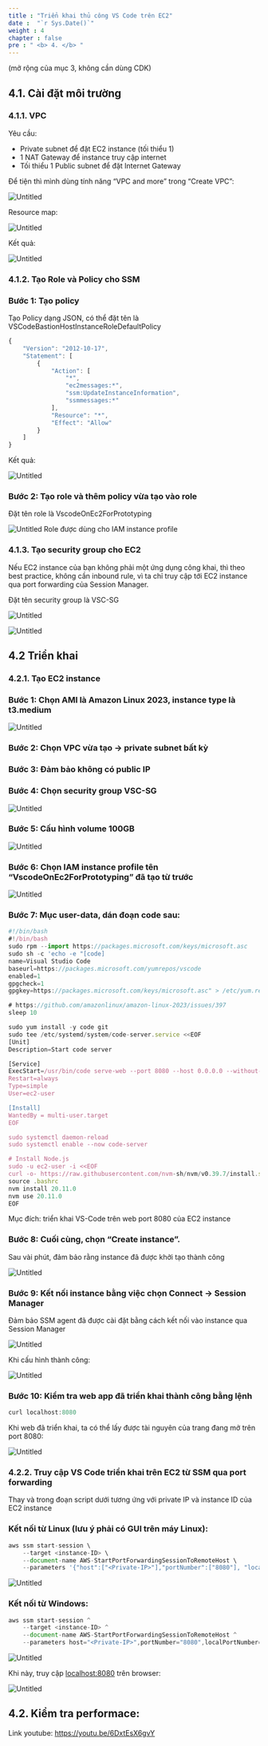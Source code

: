 ```yaml
---
title : "Triển khai thủ công VS Code trên EC2"
date :  "`r Sys.Date()`" 
weight : 4 
chapter : false
pre : " <b> 4. </b> "
---
```

(mở rộng của mục 3, không cần dùng CDK)

## 4.1. Cài đặt môi trường

### 4.1.1. VPC

Yêu cầu: 

- Private subnet để đặt EC2 instance (tối thiểu 1)
- 1 NAT Gateway để instance truy cập internet
- Tối thiểu 1 Public subnet để đặt Internet Gateway

Để tiện thì mình dùng tính năng “VPC and more” trong “Create VPC”:

![Untitled](/images/part4/4.1.1-1.png)


Resource map:

![Untitled](/images/part4/4.1.1-2.png)

Kết quả:

![Untitled](/images/part4/4.1.1-3.png)

### 4.1.2. Tạo Role và Policy cho SSM

### Bước 1: Tạo policy

Tạo Policy dạng JSON, có thể đặt tên là VSCodeBastionHostInstanceRoleDefaultPolicy

```jsx
{
    "Version": "2012-10-17",
    "Statement": [
        {
            "Action": [
                "*",
                "ec2messages:*",
                "ssm:UpdateInstanceInformation",
                "ssmmessages:*"
            ],
            "Resource": "*",
            "Effect": "Allow"
        }
    ]
}
```

Kết quả:

![Untitled](/images/part4/4.1.2-step1.png)

### Bước 2: Tạo role và thêm policy vừa tạo vào role

Đặt tên role là VscodeOnEc2ForPrototyping

![Untitled](/images/part4/4.1.2-step2.png)
Role được dùng cho IAM instance profile

### 4.1.3. Tạo security group cho EC2

Nếu EC2 instance của bạn không phải một ứng dụng công khai, thì theo best practice, không cần inbound rule, vì ta chỉ truy cập tới EC2 instance qua port forwarding của Session Manager.

Đặt tên security group là VSC-SG

![Untitled](/images/part4/4.1.3-step1.png)

![Untitled](/images/part4/4.1.3-step2.png)

## 4.2 Triển khai

### 4.2.1. Tạo EC2 instance

### Bước 1: Chọn AMI là Amazon Linux 2023, instance type là t3.medium

![Untitled](/images/part4/4.2.1-step1.png)

### Bước 2: Chọn VPC vừa tạo → private subnet bất kỳ

### Bước 3: Đảm bảo không có public IP

### Bước 4: Chọn security group VSC-SG

![Untitled](/images/part4/4.2.1-step4.png)

### Bước 5: Cấu hình volume 100GB

![Untitled](/images/part4/4.2.1-step6.png)

### Bước 6: Chọn IAM instance profile tên “VscodeOnEc2ForPrototyping” đã tạo từ trước

![Untitled](/images/part4/4.2.1-step6.png)

### Bước 7: Mục user-data, dán đoạn code sau:

```jsx
#!/bin/bash
#!/bin/bash
sudo rpm --import https://packages.microsoft.com/keys/microsoft.asc
sudo sh -c 'echo -e "[code]
name=Visual Studio Code
baseurl=https://packages.microsoft.com/yumrepos/vscode
enabled=1
gpgcheck=1
gpgkey=https://packages.microsoft.com/keys/microsoft.asc" > /etc/yum.repos.d/vscode.repo'

# https://github.com/amazonlinux/amazon-linux-2023/issues/397
sleep 10

sudo yum install -y code git
sudo tee /etc/systemd/system/code-server.service <<EOF
[Unit]
Description=Start code server

[Service]
ExecStart=/usr/bin/code serve-web --port 8080 --host 0.0.0.0 --without-connection-token
Restart=always
Type=simple
User=ec2-user

[Install]
WantedBy = multi-user.target
EOF

sudo systemctl daemon-reload
sudo systemctl enable --now code-server

# Install Node.js
sudo -u ec2-user -i <<EOF
curl -o- https://raw.githubusercontent.com/nvm-sh/nvm/v0.39.7/install.sh | bash
source .bashrc
nvm install 20.11.0
nvm use 20.11.0
EOF
```

Mục đích: triển khai VS-Code trên web port 8080 của EC2 instance

### Bước 8: Cuối cùng, chọn “Create instance”.

Sau vài phút, đảm bảo rằng instance đã được khởi tạo thành công

![Untitled](/images/part4/4.2.1-step8.png)

### Bước 9: Kết nối instance bằng việc chọn Connect → Session Manager

Đảm bảo SSM agent đã được cài đặt bằng cách kết nối vào instance qua Session Manager

![Untitled](/images/part4/4.2.1-step9.png)

Khi cấu hình thành công:

![Untitled](/images/part4/4.2.1-step9-1.png)

### Bước 10: Kiểm tra web app đã triển khai thành công bằng lệnh

```jsx
curl localhost:8080
```

Khi web đã triển khai, ta có thể lấy được tài nguyên của trang đang mở trên port 8080:

![Untitled](/images/part4/4.2.1-step9-2.png)

### 4.2.2. Truy cập VS Code triển khai trên EC2 từ SSM qua port forwarding

Thay <instance-ID> và <Private-ID> trong đoạn script dưới tương ứng với private IP và instance ID của EC2 instance

### Kết nối từ Linux (lưu ý phải có GUI trên máy Linux):

```jsx
aws ssm start-session \
    --target <instance-ID> \
    --document-name AWS-StartPortForwardingSessionToRemoteHost \
    --parameters '{"host":["<Private-IP>"],"portNumber":["8080"], "localPortNumber":["8080"]}'
```

![Untitled](/images/part4/4.2.2-1.png)

### Kết nối từ Windows:

```jsx
aws ssm start-session ^
    --target <instance-ID> ^
    --document-name AWS-StartPortForwardingSessionToRemoteHost ^
    --parameters host="<Private-IP>",portNumber="8080",localPortNumber="8080"
```

![Untitled](/images/part4/4.2.2-2.png)

Khi này, truy cập [localhost:8080](http://localhost:8080) trên browser:

![Untitled](/images/part4/4.2.3-3.png)

## 4.2. Kiểm tra performace:

Link youtube: https://youtu.be/6DxtEsX6gvY
